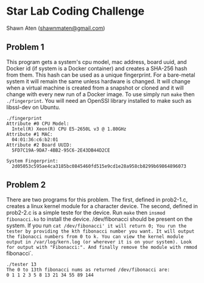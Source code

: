 # Star Lab Coding Challenge

Shawn Aten (shawnmaten@gmail.com)

## Problem 1
This program gets a system's cpu model, mac address, board uuid, and Docker id 
(if system is a Docker container) and creates a SHA-256 hash from them. This 
hash can be used as a unique fingerprint. For a bare-metal system it will 
remain the same unless hardware is changed. It will change when a virtual
machine is created from a snapshot or cloned and it will change with every new 
run of a Docker image. To use simply run `make` then `./fingerprint`. You will
need an OpenSSl library installed to make such as libssl-dev on Ubuntu.

```
./fingerprint 
Attribute #0 CPU Model:
  Intel(R) Xeon(R) CPU E5-2650L v3 @ 1.80GHz
Attribute #1 MAC:
  04:01:36:c6:b2:01
Attribute #2 Board UUID:
  5FD7C19A-9DA7-4BB2-95C6-2E43DB44D2CE

System Fingerprint:
  2d05053c595ae4ca3185bc0845460fd515e9cd1e28a958cb8299b69864896073
```

## Problem 2
There are two programs for this problem. The first, defined in prob2-1.c,
creates a linux kernel module for a character device. The second, defined in
prob2-2.c is a simple teste for the device. Run `make` then `insmod
fibonacci.ko` to install the device. /dev/fibonacci should be present on the
system. If you run `cat /dev/fibonacci' it will return 0; You run the tester by
providing the kth fibonacci number you want. It will output the fibonacci
numbers from 0 to k. You can view the kernel module output in /var/log/kern.log
(or wherever it is on your system). Look for output with "Fibonacci:". And
finally remove the module with rmmod `fibonacci`.

```
./tester 13
The 0 to 13th fibonacci nums as returned /dev/fibonacci are:
0 1 1 2 3 5 8 13 21 34 55 89 144
```
